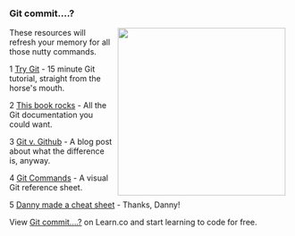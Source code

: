 

### Git commit....?
<img src="https://after-school-assets.s3.amazonaws.com/git-hamster.jpg" width="300px" align="right" hspace="10"> These resources will refresh your memory for all those nutty commands. 

1 [Try Git](https://try.github.io/levels/1/challenges/1) - 15 minute Git tutorial, straight from the horse's mouth.

2 [This book rocks](http://git-scm.com/book/en/v2) - All the Git documentation you could want.

3 [Git v. Github](http://www.jahya.net/blog/?2013-05-git-vs-github) - A blog post about what the difference is, anyway.

4 [Git Commands](http://marklodato.github.io/visual-git-guide/index-en.html#basic-usage) - A visual Git reference sheet.

5 [Danny made a cheat sheet](https://gist.github.com/dfenjves/6c3832ae7c9d1cf504f2) - Thanks, Danny!

<p data-visibility='hidden'>View <a href='https://learn.co/lessons/hs-git-commit-resources' title='Git commit....?'>Git commit....?</a> on Learn.co and start learning to code for free.</p>
